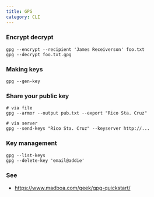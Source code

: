 ```yaml
---
title: GPG
category: CLI
---
```


### Encrypt decrypt

    gpg --encrypt --recipient 'James Receiverson' foo.txt
    gpg --decrypt foo.txt.gpg

### Making keys

    gpg --gen-key

### Share your public key

    # via file
    gpg --armor --output pub.txt --export "Rico Sta. Cruz"

    # via server
    gpg --send-keys "Rico Sta. Cruz" --keyserver http://...

### Key management

    gpg --list-keys
    gpg --delete-key 'email@addie'

### See
    
* https://www.madboa.com/geek/gpg-quickstart/
